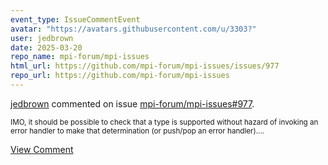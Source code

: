 ```yaml
---
event_type: IssueCommentEvent
avatar: "https://avatars.githubusercontent.com/u/3303?"
user: jedbrown
date: 2025-03-20
repo_name: mpi-forum/mpi-issues
html_url: https://github.com/mpi-forum/mpi-issues/issues/977
repo_url: https://github.com/mpi-forum/mpi-issues
---
```


<a href='https://github.com/jedbrown' target='_blank'>jedbrown</a> commented on issue <a href='https://github.com/mpi-forum/mpi-issues/issues/977' target='_blank'>mpi-forum/mpi-issues#977</a>.

<small>IMO, it should be possible to check that a type is supported without hazard of invoking an error handler to make that determination (or push/pop an error handler)....</small>

<a href='https://github.com/mpi-forum/mpi-issues/issues/977' target='_blank'>View Comment</a>